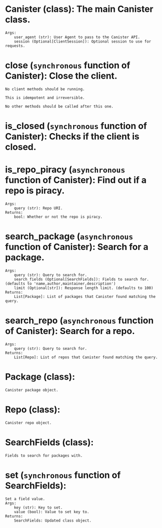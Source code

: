 # Canister (class):  The main Canister class.
    Args:
        user_agent (str): User Agent to pass to the Canister API.
        session (Optional[ClientSession]): Optional session to use for requests.
    
# close (`synchronous` function of Canister):  Close the client.

    No client methods should be running.

    This is idempotent and irreversible.

    No other methods should be called after this one.
# is_closed (`synchronous` function of Canister):  Checks if the client is closed.
# is_repo_piracy (`asynchronous` function of Canister):  Find out if a repo is piracy.
    Args:
        query (str): Repo URI.
    Returns:
        bool: Whether or not the repo is piracy.
    
# search_package (`asynchronous` function of Canister):  Search for a package.
    Args:
        query (str): Query to search for.
        search_fields (Optional[SearchFields]): Fields to search for. (defaults to 'name,author,maintainer,description')
        limit (Optional[str]): Response length limit. (defaults to 100)
    Returns:
        List[Package]: List of packages that Canister found matching the query.
    
# search_repo (`asynchronous` function of Canister):  Search for a repo.
    Args:
        query (str): Query to search for.
    Returns:
        List[Repo]: List of repos that Canister found matching the query.
    
# Package (class):  
    Canister package object.
    
# Repo (class):  
    Canister repo object.
    
# SearchFields (class):  
    Fields to search for packages with.
    
# set (`synchronous` function of SearchFields):  
    Set a field value.
    Args:
        key (str): Key to set.
        value (bool): Value to set key to.
    Returns:
        SearchFields: Updated class object.
    

